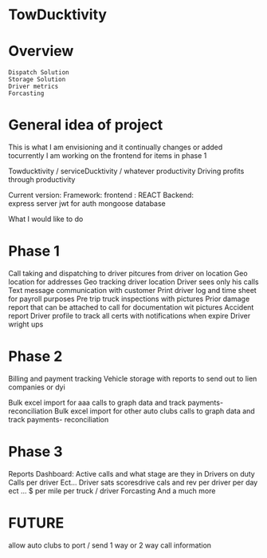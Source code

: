 # TowDucktivity

# Overview 
    Dispatch Solution
    Storage Solution
    Driver metrics
    Forcasting


# General idea of project  
This is what I am envisioning and it continually changes or added tocurrently I am working on the frontend for items in phase 1  

Towducktivity  /  serviceDucktivity   /  whatever productivity
Driving profits through productivity 

Current version:
Framework:
	frontend : 
REACT 
	Backend: 		
express server
jwt for auth
mongoose database

What I would like to do

# Phase 1 
Call taking and dispatching to driver  pitcures from driver on location
Geo location for addresses
Geo tracking driver location
Driver sees only his calls
Text message communication with customer
Print driver log and time sheet for payroll purposes
Pre trip truck inspections with pictures
Prior damage report  that can be attached to call for documentation wit pictures
Accident report 
Driver profile to track all certs with notifications when expire
Driver wright ups
 
# Phase 2
Billing and payment tracking
Vehicle storage  with reports to send out to lien companies or dyi

Bulk excel import for aaa calls to graph data and track payments- reconciliation
Bulk excel import for other auto clubs  calls to graph data and track payments- reconciliation

# Phase 3
Reports
Dashboard:
	Active calls  and what stage are they in
	Drivers on duty
	Calls per driver
	Ect…
Driver sats scoresdrive cals and rev per driver  per day ect …
$ per mile per  truck / driver
Forcasting 
And a  much more 


# FUTURE 
allow auto clubs to port / send  1 way or 2 way call information
